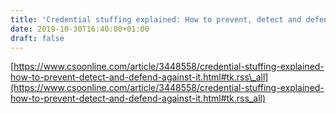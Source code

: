 ```yaml
---
title: 'Credential stuffing explained: How to prevent, detect and defend against it'
date: 2019-10-30T16:40:00+01:00
draft: false
---
```


[https://www.csoonline.com/article/3448558/credential-stuffing-explained-how-to-prevent-detect-and-defend-against-it.html#tk.rss\_all](https://www.csoonline.com/article/3448558/credential-stuffing-explained-how-to-prevent-detect-and-defend-against-it.html#tk.rss_all)